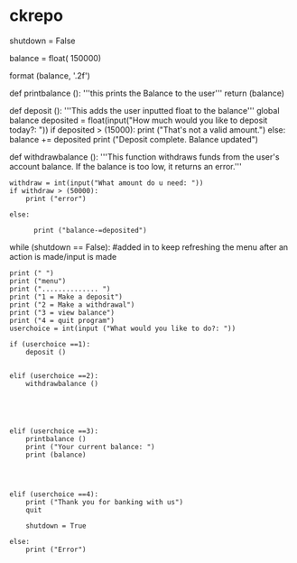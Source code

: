 # ckrepo
shutdown = False

balance = float( 150000)

format (balance, '.2f')



def printbalance ():
    '''this prints the Balance to the user'''
    return (balance)
    


        

def deposit ():
    '''This adds the user inputted float to the balance'''
    global balance
    deposited = float(input("How much would you like to deposit today?: "))
    if deposited > (15000):
        print ("That's not a valid amount.")
    else:
    	balance += deposited
    	print ("Deposit complete. Balance updated")
	
        
       

def withdrawbalance ():
    '''This function withdraws funds from the user's account balance. If the balance is too low, it returns an error.'''
    
    withdraw = int(input("What amount do u need: "))
    if withdraw > (50000):
        print ("error")
        
    else:
	        
          print ("balance-=deposited")
    	    

    

while (shutdown == False):
#added in to keep refreshing the menu after an action is made/input is made


    
    print (" ")
    print ("menu")
    print (".............. ")
    print ("1 = Make a deposit")
    print ("2 = Make a withdrawal")
    print ("3 = view balance")
    print ("4 = quit program")
    userchoice = int(input ("What would you like to do?: "))

    if (userchoice ==1):
        deposit ()
        
        
    elif (userchoice ==2):
        withdrawbalance ()
		
		
		
       
            
    elif (userchoice ==3):
        printbalance ()
        print ("Your current balance: ")
        print (balance)


   
        
    elif (userchoice ==4):
        print ("Thank you for banking with us")
        quit

        shutdown = True

    else:
        print ("Error")


